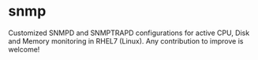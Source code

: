 # snmp
Customized SNMPD and SNMPTRAPD configurations for active CPU, Disk and Memory monitoring in RHEL7 (Linux).
Any contribution to improve is welcome!
